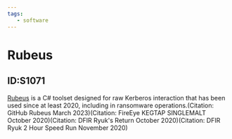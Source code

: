 ```yaml
---
tags:
   - software
---
```

# Rubeus
## ID:S1071
[Rubeus](/mitre/software/S1071) is a C# toolset designed for raw Kerberos interaction that has been used since at least 2020, including in ransomware operations.(Citation: GitHub Rubeus March 2023)(Citation: FireEye KEGTAP SINGLEMALT October 2020)(Citation: DFIR Ryuk's Return October 2020)(Citation: DFIR Ryuk 2 Hour Speed Run November 2020)
